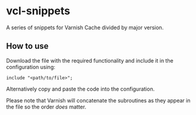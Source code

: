 vcl-snippets
============

A series of snippets for Varnish Cache divided by major version.

How to use
----------

Download the file with the required functionality and include it in the configuration using:

```
include "<path/to/file>";
```

Alternatively copy and paste the code into the configuration.

Please note that Varnish will concatenate the subroutines as they appear in the file so the order *does* matter.
